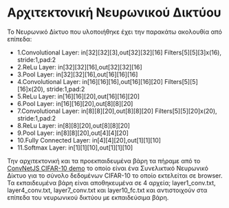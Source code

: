 #  Αρχιτεκτονική Νευρωνικού Δικτύου

Το Νευρωνικό Δίκτυο που υλοποιήθηκε έχει την παρακάτω ακολουθία από επίπεδα:

* 1.Convolutional Layer:
        in[32][32][3],out[32][32][16]
        Filters[5][5][3]x(16), stride:1,pad:2
* 2.ReLu Layer:
        in[32][32][16],out[32][32][16]
* 3.Pool Layer:
        in[32][32][16],out[16][16][16]
* 4.Convolutional Layer:
        in[16][16][16],out[16][16][20]
        Filters[5][5][16]x(20), stride:1,pad:2
* 5.ReLu Layer:
        in[16][16][20],out[16][16][20]
* 6.Pool Layer:
        in[16][16][20],out[8][8][20]
* 7.Convolutional Layer:
        in[8][8][20],out[8][8][20]
        Filters[5][5][20]x(20), stride:1,pad:2
* 8.ReLu Layer:
        in[8][8][20],out[8][8][20]
* 9.Pool Layer:
        in[8][8][20],out[4][4][20]
* 10.Fully Connected Layer:
        in[4][4][20],out[1][1][10]
* 11.Softmax Layer:
        in[1][1][10],out[1][1][10]

 Την αρχιτεκτονική και τα προεκπαιδευμένα βάρη τα πήραμε από το [ConvNetJS CIFAR-10 demo](https://cs.stanford.edu/people/karpathy/convnetjs/demo/cifar10.html) το οποίο είναι ένα Συνελικτικό Νευρωνικό Δίκτυο για το σύνολο δεδομένων CIFAR-10 το οποίο εκτελείται σε browser. Τα εκπαιδευμένα βάρη είναι αποθηκευμένα σε 4 αρχεία; layer1_conv.txt, layer4_conv.txt, layer7_conv.txt και layer10_fc.txt και αντιστοιχούν στα επίπεδα του νευρωνικού δικτύου με εκπαιδεύσιμα βάρη.